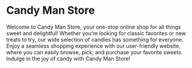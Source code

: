# Candy Man Store 
Welcome to Candy Man Store, your one-stop online shop for all things sweet and delightful! Whether you’re looking for classic favorites or new treats to try, our wide selection of candies has something for everyone. Enjoy a seamless shopping experience with our user-friendly website, where you can easily browse, pick, and purchase your favorite sweets. Indulge in the joy of candy with Candy Man Store!